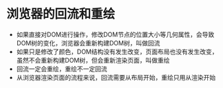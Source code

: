 # 浏览器的回流和重绘
* 如果直接对DOM进行操作，修改DOM节点的位置大小等几何属性，会导致DOM树的变化，浏览器会重新构建DOM树，叫做回流
* 如果只是修改了颜色，DOM结构没有发生改变，页面布局也没有发生改变，虽然不会重新构建DOM树，但会重新渲染页面，叫做重绘
* 回流一定会重绘，重绘不一定回流
* 从浏览器渲染页面的流程来说，回流需要从布局开始，重绘只用从渲染开始